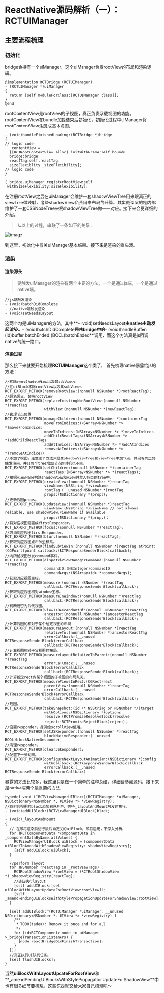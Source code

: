 # ReactNative源码解析（一）：RCTUIManager
## 主要流程梳理
### 初始化
bridge会持有一个uiManager，这个uiManager负责rootView的布局和渲染逻辑。

```objc
@implementation RCTBridge (RCTUIManager)
- (RCTUIManager *)uiManager
{
  return [self moduleForClass:[RCTUIManager class]];
}
@end
```
rootContentView是rootView的子视图，真正负责承载视图的功能。
rootContentView在bundle加载结束后初始化，初始化过程中uiManager将rootContentView注册成基本视图。

```objc
- (void)bundleFinishedLoading:(RCTBridge *)bridge
{
// logic code
  _contentView = 
  [[RCTRootContentView alloc] initWithFrame:self.bounds 
  bridge:bridge 
  reactTag:self.reactTag 
  sizeFlexiblity:_sizeFlexibility];
// logic code
}
```
```objc
[_bridge.uiManager registerRootView:self
 withSizeFlexibility:sizeFlexibility];
```
在注册rootView之后在uiManager会维护一套shadowViewTree用来跟真正的viewTree做映射，这些shadowView负责用来布局的计算。其实更深层的是内部维护了一套CSSNodeTree来根shadowViewTree做一一对应。接下来会更详细的介绍。
>从以上的过程，串联了一条如下的关系：

![image](http://mmmmmax.cn/uimanager.png)

到这里，初始化中有关uiManager基本结束。接下来是渲染的重头戏。
### 渲染
#### 渲染源头
>要触发uiManager的渲染有两个主要的方法，一个是通过js端，一个是通过native端。

```objc
//js端触发渲染
- (void)batchDidComplete
- //native端触发渲染
- (void)setNeedsLayout
```
这两个均是uiManager的方法。其中**- (void)setNeedsLayout**由native主动发起渲染。**- (void)batchDidComplete**是由bridge中的**- (void)handleBuffer:(id)buffer batchEnded:(BOOL)batchEnded**调用，而这个方法真是js回调native的统一路口。
#### 渲染过程
那么接下来就要开始梳理**RCTUIManager**这个类了。
首先梳理native暴露给js的方法：

```objc
//移除rootShadowView以及其subViews
//在uiBlock移除rootView以及其subViews
RCT_EXPORT_METHOD(removeRootView:(nonnull NSNumber *)rootReactTag);
//顾名思义，替换rootView
RCT_EXPORT_METHOD(replaceExistingNonRootView:(nonnull NSNumber *)reactTag
                  withView:(nonnull NSNumber *)newReactTag);
//管理节点位置                  
RCT_EXPORT_METHOD(manageChildren:(nonnull NSNumber *)containerTag
                  moveFromIndices:(NSArray<NSNumber *> *)moveFromIndices
                  moveToIndices:(NSArray<NSNumber *> *)moveToIndices
                  addChildReactTags:(NSArray<NSNumber *> *)addChildReactTags
                  addAtIndices:(NSArray<NSNumber *> *)addAtIndices
                  removeAtIndices:(NSArray<NSNumber *> *)removeAtIndices)
//添加子视图，注意这个方法只是像shadowViewTree和viewTree中加节点，并没有真正的触发渲染。并且两个tree增加节点的时机也不同。
RCT_EXPORT_METHOD(setChildren:(nonnull NSNumber *)containerTag
                  reactTags:(NSArray<NSNumber *> *)reactTags);
//根据viewName构建shadowView和view并放入各自的tree中。
RCT_EXPORT_METHOD(createView:(nonnull NSNumber *)reactTag
                  viewName:(NSString *)viewName
                  rootTag:(__unused NSNumber *)rootTag
                  props:(NSDictionary *)props);
//更新视图props。
RCT_EXPORT_METHOD(updateView:(nonnull NSNumber *)reactTag
                  viewName:(NSString *)viewName // not always reliable, use shadowView.viewName if available
                  props:(NSDictionary *)props)；
//将对应视图设置成firstResponder。
RCT_EXPORT_METHOD(focus:(nonnull NSNumber *)reactTag);
//取消对应视图firstResponder。
RCT_EXPORT_METHOD(blur:(nonnull NSNumber *)reactTag);
//获取对应视图点击的坐标系。
RCT_EXPORT_METHOD(findSubviewIn:(nonnull NSNumber *)reactTag atPoint:(CGPoint)point callback:(RCTResponseSenderBlock)callback);
//向所给视图分发command事件。
RCT_EXPORT_METHOD(dispatchViewManagerCommand:(nonnull NSNumber *)reactTag
                  commandID:(NSInteger)commandID
                  commandArgs:(NSArray<id> *)commandArgs);
//获取对应视图坐标。                  
RCT_EXPORT_METHOD(measure:(nonnull NSNumber *)reactTag
                  callback:(RCTResponseSenderBlock)callback);
//获取对应视图相对window坐标。
RCT_EXPORT_METHOD(measureInWindow:(nonnull NSNumber *)reactTag
                  callback:(RCTResponseSenderBlock)callback);
//判断是否为后代视图。
RCT_EXPORT_METHOD(viewIsDescendantOf:(nonnull NSNumber *)reactTag
                  ancestor:(nonnull NSNumber *)ancestorReactTag
                  callback:(RCTResponseSenderBlock)callback);
//计算视图的相对于某个给定视图的布局
RCT_EXPORT_METHOD(measureLayout:(nonnull NSNumber *)reactTag
                  relativeTo:(nonnull NSNumber *)ancestorReactTag
                  errorCallback:(__unused RCTResponseSenderBlock)errorCallback
                  callback:(RCTResponseSenderBlock)callback);
//计算视图相对于父视图的布局。
RCT_EXPORT_METHOD(measureLayoutRelativeToParent:(nonnull NSNumber *)reactTag
                  errorCallback:(__unused RCTResponseSenderBlock)errorCallback
                  callback:(RCTResponseSenderBlock)callback);
//计算给定rect内某个视图的子视图的布局队列。
RCT_EXPORT_METHOD(measureViewsInRect:(CGRect)rect
                  parentView:(nonnull NSNumber *)reactTag
                  errorCallback:(__unused RCTResponseSenderBlock)errorCallback
                  callback:(RCTResponseSenderBlock)callback);  
//截图。
RCT_EXPORT_METHOD(takeSnapshot:(id /* NSString or NSNumber */)target
                  withOptions:(NSDictionary *)options
                  resolve:(RCTPromiseResolveBlock)resolve
                  reject:(RCTPromiseRejectBlock)reject)；    
//设置responder，提供给scrollView使用。
RCT_EXPORT_METHOD(setJSResponder:(nonnull NSNumber *)reactTag
                  blockNativeResponder:(__unused BOOL)blockNativeResponder)   
//清理responder。
RCT_EXPORT_METHOD(clearJSResponder);   
//配置下一步动画。
RCT_EXPORT_METHOD(configureNextLayoutAnimation:(NSDictionary *)config
                  withCallback:(RCTResponseSenderBlock)callback
                  errorCallback:(__unused RCTResponseSenderBlock)errorCallback)             
```
暴露的方法比较多，我这里只是做一个简单的注释总结，详细请参阅源码。接下来是native端两个最重要的方法。

```objc
typedef void (^RCTViewManagerUIBlock)(RCTUIManager *uiManager, NSDictionary<NSNumber *, UIView *> *viewRegistry);
//将对应视图的block添加到队列中，等待_layoutAndMount触发时执行。
- (void)addUIBlock:(RCTViewManagerUIBlock)block;
- 
- (void)_layoutAndMount
{
  // 在即将渲染前进行最后自定义的uiBlock，即将启用，不深入分析。
  for (RCTComponentData *componentData in _componentDataByName.allValues) {
    RCTViewManagerUIBlock uiBlock = [componentData uiBlockToAmendWithShadowViewRegistry:_shadowViewRegistry];
    [self addUIBlock:uiBlock];
  }

  //perform layout
  for (NSNumber *reactTag in _rootViewTags) {
    RCTRootShadowView *rootView = (RCTRootShadowView *)_shadowViewRegistry[reactTag];
    //递归执行layout
    [self addUIBlock:[self uiBlockWithLayoutUpdateForRootView:rootView]];
    [self _amendPendingUIBlocksWithStylePropagationUpdateForShadowView:rootView];
  }

  [self addUIBlock:^(RCTUIManager *uiManager, __unused NSDictionary<NSNumber *, UIView *> *viewRegistry) {
    /**
     * TODO(tadeu): Remove it once and for all
     */
    for (id<RCTComponent> node in uiManager->_bridgeTransactionListeners) {
      [node reactBridgeDidFinishTransaction];
    }
  }];
  //真正执行UI队列任务。
  [self flushUIBlocks];
}
```
当然**uiBlockWithLayoutUpdateForRootView**和**_amendPendingUIBlocksWithStylePropagationUpdateForShadowView**中也有很多细节要梳理。这些东西就交给大家自己梳理吧～



